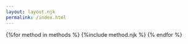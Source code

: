 ```yaml
---
layout: layout.njk
permalink: /index.html
---
```


{%for method in methods %}
  {%include method.njk %}
{% endfor %}
